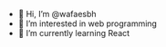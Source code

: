 - 👋 Hi, I’m @wafaesbh
- 👀 I’m interested in web programming
- 🌱 I’m currently learning React


<!---
wafaesbh/wafaesbh is a ✨ special ✨ repository because its `README.md` (this file) appears on your GitHub profile.
You can click the Preview link to take a look at your changes.
--->
